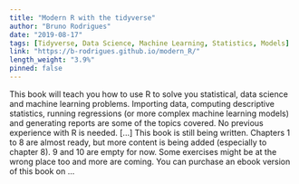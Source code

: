 ```yaml
---
title: "Modern R with the tidyverse"
author: "Bruno Rodrigues"
date: "2019-08-17"
tags: [Tidyverse, Data Science, Machine Learning, Statistics, Models]
link: "https://b-rodrigues.github.io/modern_R/"
length_weight: "3.9%"
pinned: false
---
```


This book will teach you how to use R to solve you statistical, data science and machine learning problems. Importing data, computing descriptive statistics, running regressions (or more complex machine learning models) and generating reports are some of the topics covered. No previous experience with R is needed. [...] This book is still being written. Chapters 1 to 8 are almost ready, but more content is being added
(especially to chapter 8). 9 and 10 are empty for now. Some exercises might be at the wrong place
too and more are coming. You can purchase an ebook version of this book on ...

